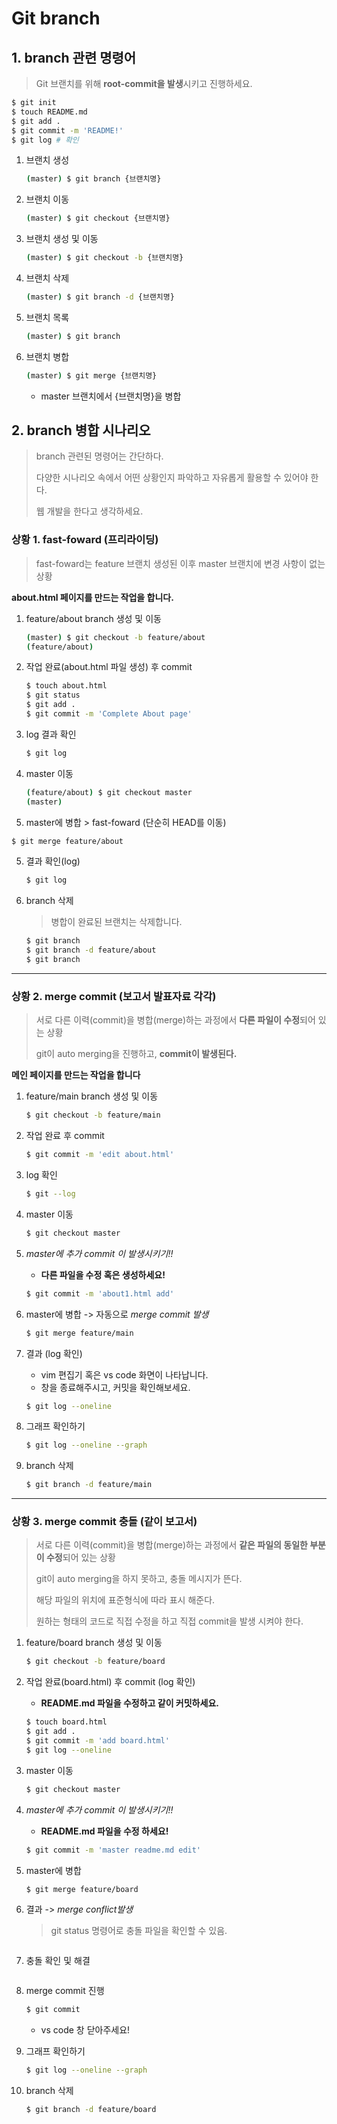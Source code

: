 # Git branch

## 1. branch 관련 명령어

> Git 브랜치를 위해 **root-commit을 발생**시키고 진행하세요.

```bash
$ git init
$ touch README.md
$ git add .
$ git commit -m 'README!'
$ git log # 확인
```

1. 브랜치 생성

    ```bash
    (master) $ git branch {브랜치명}
    ```

2. 브랜치 이동

    ```bash
    (master) $ git checkout {브랜치명}
    ```

3. 브랜치 생성 및 이동

    ```bash
    (master) $ git checkout -b {브랜치명}
    ```

4. 브랜치 삭제

    ```bash
    (master) $ git branch -d {브랜치명}
    ```

5. 브랜치 목록

    ```bash
    (master) $ git branch
    ```

6. 브랜치 병합

    ```bash
    (master) $ git merge {브랜치명}
    ```

	* master 브랜치에서 {브랜치명}을 병합

## 2. branch 병합 시나리오

> branch 관련된 명령어는 간단하다.
>
> 다양한 시나리오 속에서 어떤 상황인지 파악하고 자유롭게 활용할 수 있어야 한다.
>
> 웹 개발을 한다고 생각하세요.

### 상황 1. fast-foward (프리라이딩)

> fast-foward는 feature 브랜치 생성된 이후 master 브랜치에 변경 사항이 없는 상황

**about.html 페이지를 만드는 작업을 합니다.**

1. feature/about branch 생성 및 이동

   ```bash
   (master) $ git checkout -b feature/about
   (feature/about)
   ```

2. 작업 완료(about.html 파일 생성) 후 commit

   ```bash
   $ touch about.html
   $ git status
   $ git add .
   $ git commit -m 'Complete About page'
   ```

3. log 결과 확인

   ```bash
   $ git log
   ```


3. master 이동

   ```bash
   (feature/about) $ git checkout master
   (master)
   ```


4. master에 병합 > fast-foward (단순히 HEAD를 이동)

  ```bash
  $ git merge feature/about
  ```

5. 결과 확인(log) 

   ```bash
   $ git log
   ```

6. branch 삭제

   > 병합이 완료된 브랜치는 삭제합니다.
   
   ```bash
   $ git branch
   $ git branch -d feature/about
   $ git branch
   ```

---

### 상황 2. merge commit (보고서 발표자료 각각)

> 서로 다른 이력(commit)을 병합(merge)하는 과정에서 **다른 파일이 수정**되어 있는 상황
>
> git이 auto merging을 진행하고, **commit이 발생된다.**

**메인 페이지를 만드는 작업을 합니다**

1. feature/main branch 생성 및 이동

   ```bash
   $ git checkout -b feature/main
   ```

2. 작업 완료 후 commit

   ```bash
   $ git commit -m 'edit about.html'
   ```

3. log 확인

   ```bash
   $ git --log
   ```

4. master 이동

   ```bash
   $ git checkout master
   ```

5. *master에 추가 commit 이 발생시키기!!*

   * **다른 파일을 수정 혹은 생성하세요!**

   ```bash
   $ git commit -m 'about1.html add'
   ```

6. master에 병합 -> 자동으로 *merge commit 발생*

   ```bash
   $ git merge feature/main
   ```

7. 결과 (log 확인)

   * vim 편집기 혹은 vs code 화면이 나타납니다.
   * 창을 종료해주시고, 커밋을 확인해보세요.

   ```bash
   $ git log --oneline
   ```

8. 그래프 확인하기

   ```bash
   $ git log --oneline --graph
   ```

   

9. branch 삭제

   ```bash
   $ git branch -d feature/main
   ```

---

### 상황 3. merge commit 충돌 (같이 보고서)

> 서로 다른 이력(commit)을 병합(merge)하는 과정에서 **같은 파일의 동일한 부분이 수정**되어 있는 상황
>
> git이 auto merging을 하지 못하고, 충돌 메시지가 뜬다.
>
> 해당 파일의 위치에 표준형식에 따라 표시 해준다.
>
> 원하는 형태의 코드로 직접 수정을 하고 직접 commit을 발생 시켜야 한다.

1. feature/board branch 생성 및 이동

   ```bash
   $ git checkout -b feature/board
   ```

   

2. 작업 완료(board.html) 후 commit (log 확인)

   * **README.md 파일을 수정하고 같이 커밋하세요.**

   ```bash
   $ touch board.html
   $ git add .
   $ git commit -m 'add board.html'
   $ git log --oneline
   ```
   
   


3. master 이동

   ```bash
   $ git checkout master
   ```
   
   


4. *master에 추가 commit 이 발생시키기!!*

   * **README.md 파일을 수정 하세요!**
   
   ```bash
   $ git commit -m 'master readme.md edit'
   ```
   
   
   
5. master에 병합

   ```bash
   $ git merge feature/board
   ```
   
   


6. 결과 -> *merge conflict발생*

   > git status 명령어로 충돌 파일을 확인할 수 있음.
   
   ```bash
   ```
   
   


7. 충돌 확인 및 해결

   ```bash
   ```
   
   


8. merge commit 진행

   ```bash
   $ git commit
   ```

   * vs code 창 닫아주세요!

9. 그래프 확인하기

    ```bash
    $ git log --oneline --graph
    ```

   


10. branch 삭제

    ```bash
    $ git branch -d feature/board
    ```
    
    